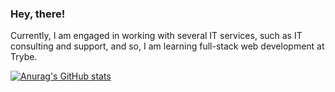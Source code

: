 ### Hey, there!

Currently, I am engaged in working with several IT services, such as IT consulting and support, and so, I am learning full-stack web development at Trybe.

[![Anurag's GitHub stats](https://github-readme-stats.vercel.app/api?username=felpssdev&show_icons=true&theme=transparent&count_private=true)](https://github.com/felpssdev)
